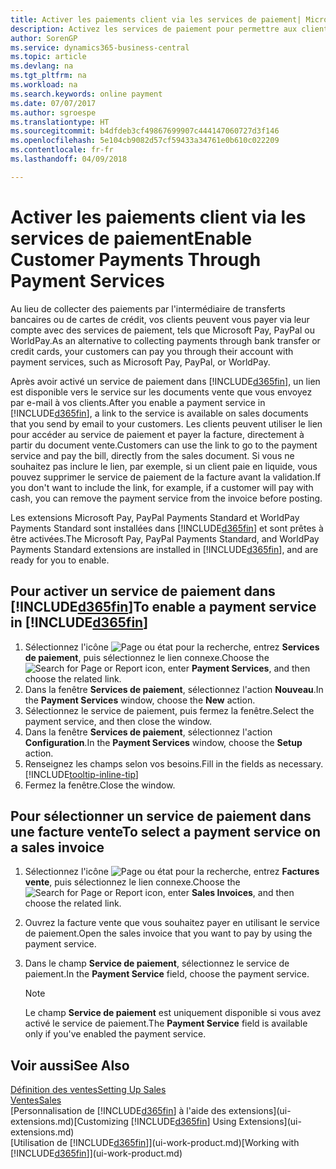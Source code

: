 ```yaml
---
title: Activer les paiements client via les services de paiement| Microsoft Docs
description: Activez les services de paiement pour permettre aux clients de payer facilement leurs factures.
author: SorenGP
ms.service: dynamics365-business-central
ms.topic: article
ms.devlang: na
ms.tgt_pltfrm: na
ms.workload: na
ms.search.keywords: online payment
ms.date: 07/07/2017
ms.author: sgroespe
ms.translationtype: HT
ms.sourcegitcommit: b4dfdeb3cf49867699907c444147060727d3f146
ms.openlocfilehash: 5e104cb9082d57cf59433a34761e0b610c022209
ms.contentlocale: fr-fr
ms.lasthandoff: 04/09/2018

---
```

# <a name="enable-customer-payments-through-payment-services"></a><span data-ttu-id="107e3-103">Activer les paiements client via les services de paiement</span><span class="sxs-lookup"><span data-stu-id="107e3-103">Enable Customer Payments Through Payment Services</span></span>
<span data-ttu-id="107e3-104">Au lieu de collecter des paiements par l'intermédiaire de transferts bancaires ou de cartes de crédit, vos clients peuvent vous payer via leur compte avec des services de paiement, tels que Microsoft Pay, PayPal ou WorldPay.</span><span class="sxs-lookup"><span data-stu-id="107e3-104">As an alternative to collecting payments through bank transfer or credit cards, your customers can pay you through their account with payment services, such as Microsoft Pay, PayPal, or WorldPay.</span></span>  

<span data-ttu-id="107e3-105">Après avoir activé un service de paiement dans [!INCLUDE[d365fin](includes/d365fin_md.md)], un lien est disponible vers le service sur les documents vente que vous envoyez par e-mail à vos clients.</span><span class="sxs-lookup"><span data-stu-id="107e3-105">After you enable a payment service in [!INCLUDE[d365fin](includes/d365fin_md.md)], a link to the service is available on sales documents that you send by email to your customers.</span></span> <span data-ttu-id="107e3-106">Les clients peuvent utiliser le lien pour accéder au service de paiement et payer la facture, directement à partir du document vente.</span><span class="sxs-lookup"><span data-stu-id="107e3-106">Customers can use the link to go to the payment service and pay the bill, directly from the sales document.</span></span> <span data-ttu-id="107e3-107">Si vous ne souhaitez pas inclure le lien, par exemple, si un client paie en liquide, vous pouvez supprimer le service de paiement de la facture avant la validation.</span><span class="sxs-lookup"><span data-stu-id="107e3-107">If you don't want to include the link, for example, if a customer will pay with cash, you can remove the payment service from the invoice before posting.</span></span>  

<span data-ttu-id="107e3-108">Les extensions Microsoft Pay, PayPal Payments Standard et WorldPay Payments Standard sont installées dans [!INCLUDE[d365fin](includes/d365fin_md.md)] et sont prêtes à être activées.</span><span class="sxs-lookup"><span data-stu-id="107e3-108">The Microsoft Pay, PayPal Payments Standard, and WorldPay Payments Standard extensions are installed in [!INCLUDE[d365fin](includes/d365fin_md.md)], and are ready for you to enable.</span></span>  

## <a name="to-enable-a-payment-service-in-included365finincludesd365finmdmd"></a><span data-ttu-id="107e3-109">Pour activer un service de paiement dans [!INCLUDE[d365fin](includes/d365fin_md.md)]</span><span class="sxs-lookup"><span data-stu-id="107e3-109">To enable a payment service in [!INCLUDE[d365fin](includes/d365fin_md.md)]</span></span>
1. <span data-ttu-id="107e3-110">Sélectionnez l'icône ![Page ou état pour la recherche](media/ui-search/search_small.png "Page ou état pour la recherche"), entrez **Services de paiement**, puis sélectionnez le lien connexe.</span><span class="sxs-lookup"><span data-stu-id="107e3-110">Choose the ![Search for Page or Report](media/ui-search/search_small.png "Search for Page or Report icon") icon, enter **Payment Services**, and then choose the related link.</span></span>  
2. <span data-ttu-id="107e3-111">Dans la fenêtre **Services de paiement**, sélectionnez l'action **Nouveau**.</span><span class="sxs-lookup"><span data-stu-id="107e3-111">In the **Payment Services** window, choose the **New** action.</span></span>  
3. <span data-ttu-id="107e3-112">Sélectionnez le service de paiement, puis fermez la fenêtre.</span><span class="sxs-lookup"><span data-stu-id="107e3-112">Select the payment service, and then close the window.</span></span>  
4. <span data-ttu-id="107e3-113">Dans la fenêtre **Services de paiement**, sélectionnez l'action **Configuration**.</span><span class="sxs-lookup"><span data-stu-id="107e3-113">In the **Payment Services** window, choose the **Setup** action.</span></span>  
5. <span data-ttu-id="107e3-114">Renseignez les champs selon vos besoins.</span><span class="sxs-lookup"><span data-stu-id="107e3-114">Fill in the fields as necessary.</span></span> [!INCLUDE[tooltip-inline-tip](includes/tooltip-inline-tip_md.md)]  
6. <span data-ttu-id="107e3-115">Fermez la fenêtre.</span><span class="sxs-lookup"><span data-stu-id="107e3-115">Close the window.</span></span>  

## <a name="to-select-a-payment-service-on-a-sales-invoice"></a><span data-ttu-id="107e3-116">Pour sélectionner un service de paiement dans une facture vente</span><span class="sxs-lookup"><span data-stu-id="107e3-116">To select a payment service on a sales invoice</span></span>
1. <span data-ttu-id="107e3-117">Sélectionnez l'icône ![Page ou état pour la recherche](media/ui-search/search_small.png "Page ou état pour la recherche"), entrez **Factures vente**, puis sélectionnez le lien connexe.</span><span class="sxs-lookup"><span data-stu-id="107e3-117">Choose the ![Search for Page or Report](media/ui-search/search_small.png "Search for Page or Report icon") icon, enter **Sales Invoices**, and then choose the related link.</span></span>  
2. <span data-ttu-id="107e3-118">Ouvrez la facture vente que vous souhaitez payer en utilisant le service de paiement.</span><span class="sxs-lookup"><span data-stu-id="107e3-118">Open the sales invoice that you want to pay by using the payment service.</span></span>  
3. <span data-ttu-id="107e3-119">Dans le champ **Service de paiement**, sélectionnez le service de paiement.</span><span class="sxs-lookup"><span data-stu-id="107e3-119">In the **Payment Service** field, choose the payment service.</span></span>  

    > [!NOTE]  
    > <span data-ttu-id="107e3-120">Le champ **Service de paiement** est uniquement disponible si vous avez activé le service de paiement.</span><span class="sxs-lookup"><span data-stu-id="107e3-120">The **Payment Service** field is available only if you've enabled the payment service.</span></span>  

## <a name="see-also"></a><span data-ttu-id="107e3-121">Voir aussi</span><span class="sxs-lookup"><span data-stu-id="107e3-121">See Also</span></span>  
[<span data-ttu-id="107e3-122">Définition des ventes</span><span class="sxs-lookup"><span data-stu-id="107e3-122">Setting Up Sales</span></span>](sales-setup-sales.md)  
[<span data-ttu-id="107e3-123">Ventes</span><span class="sxs-lookup"><span data-stu-id="107e3-123">Sales</span></span>](sales-manage-sales.md)  
<span data-ttu-id="107e3-124">[Personnalisation de [!INCLUDE[d365fin](includes/d365fin_md.md)] à l'aide des extensions](ui-extensions.md)</span><span class="sxs-lookup"><span data-stu-id="107e3-124">[Customizing [!INCLUDE[d365fin](includes/d365fin_md.md)] Using Extensions](ui-extensions.md)</span></span>  
<span data-ttu-id="107e3-125">[Utilisation de [!INCLUDE[d365fin](includes/d365fin_md.md)]](ui-work-product.md)</span><span class="sxs-lookup"><span data-stu-id="107e3-125">[Working with [!INCLUDE[d365fin](includes/d365fin_md.md)]](ui-work-product.md)</span></span>  

